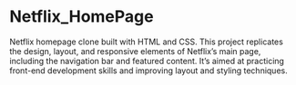 # Netflix_HomePage
Netflix homepage clone built with HTML and CSS. This project replicates the design, layout, and responsive elements of Netflix’s main page, including the navigation bar and featured content. It’s aimed at practicing front-end development skills and improving layout and styling techniques.
